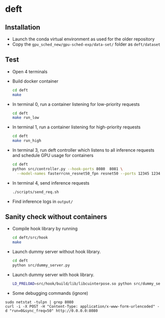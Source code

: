 # deft

## Installation
* Launch the conda virtual environment as used for the older repository
* Copy the `gpu_sched_new/gpu-sched-exp/data-set/` folder as `deft/dataset`

## Test
* Open 4 terminals

* Build docker container
  ```bash
  cd deft
  make
  ```

* In terminal 0, run a container listening for low-priority requests
  ```bash
  cd deft
  make run_low
  ```
* In terminal 1, run a container listening for high-priority requests
  ```bash
  cd deft
  make run_high
  ```

* In terminal 3, run deft controller which listens to all inference requests
  and schedule GPU usage for containers
  ```bash
  cd deft
  python src/controller.py --hook-ports 8080  8081 \
    --model-names fasterrcnn_resnet50_fpn resnet50 --ports 12345 12346
  ```

* In terminal 4, send inference requests
  ```bash
  ./scripts/send_req.sh
  ```

* Find inference logs in `output/`

## Sanity check without containers
* Compile hook library by running  
  ```bash
  cd deft/src/hook
  make
  ```
* Launch dummy server without hook library.
  ```bash
  cd deft
  python src/dummy_server.py
  ```
* Launch dummy server with hook library.
  ```bash
  LD_PRELOAD=src/hook/build/lib/libcuinterpose.so python src/dummy_server.py
  ```

* Some debugging commands (ignore)

```
sudo netstat -tulpn | grep 8080
curl -i -X POST -H "Content-Type: application/x-www-form-urlencoded" -d "run=0&sync_freq=50" http://0.0.0.0:8080
```
